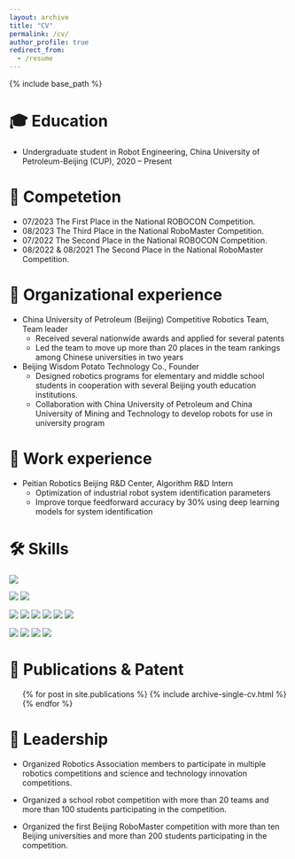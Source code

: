 ```yaml
---
layout: archive
title: "CV"
permalink: /cv/
author_profile: true
redirect_from:
  - /resume
---
```


{% include base_path %}

🎓️ Education
======
* Undergraduate student in Robot Engineering, China University of Petroleum-Beijing (CUP), 2020 – Present

🤖 Competetion
======
* 07/2023 The First Place in the National ROBOCON Competition.
* 08/2023 The Third Place in the National RoboMaster Competition.
* 07/2022 The Second Place in the National ROBOCON Competition.
* 08/2022 & 08/2021 The Second Place in the National RoboMaster Competition.

🔭 Organizational experience
======
* China University of Petroleum (Beijing) Competitive Robotics Team, Team leader
  * Received several nationwide awards and applied for several patents
  * Led the team to move up more than 20 places in the team rankings among Chinese universities in two years
* Beijing Wisdom Potato Technology Co., Founder
  * Designed robotics programs for elementary and middle school students in cooperation with several Beijing youth education institutions.
  * Collaboration with China University of Petroleum and China University of Mining and Technology to develop robots for use in university program

💼 Work experience
======
* Peitian Robotics Beijing R&D Center, Algorithm R&D Intern
  * Optimization of industrial robot system identification parameters
  * Improve torque feedforward accuracy by 30% using deep learning models for system identification

🛠️ Skills
======
![](https://img.shields.io/badge/OS-Linux-informational?style=flat&logo=linux&logoColor=white&color=blue)

![](https://img.shields.io/badge/Dev-ROS/ROS2-informational?style=flat&logo=ros&logoColor=white&color=blue)
![](https://img.shields.io/badge/Dev-STM32-informational?style=flat&logo=stmicroelectronics&logoColor=white&color=blue)

![](https://img.shields.io/badge/Code-Python-informational?style=flat&logo=python&logoColor=white&color=blue)
![](https://img.shields.io/badge/Code-C++-informational?style=flat&logo=cplusplus&logoColor=white&color=blue)
![](https://img.shields.io/badge/Code-JavaScript-informational?style=flat&logo=javascript&logoColor=white&color=blue)
![](https://img.shields.io/badge/Code-Kotlin-informational?style=flat&logo=kotlin&logoColor=white&color=blue)
![](https://img.shields.io/badge/Code-Make-informational?style=flat&logo=cmake&logoColor=white&color=blue)
![](https://img.shields.io/badge/Code-Vue-informational?style=flat&logo=vue.js&logoColor=white&color=blue)

![](https://img.shields.io/badge/Shell-Bash-informational?style=flat&logo=gnu-bash&logoColor=white&color=blue)
![](https://img.shields.io/badge/Tools-Docker-informational?style=flat&logo=docker&logoColor=white&color=blue)
![](https://img.shields.io/badge/Tools-TensorFlow2-informational?style=flat&logo=tensorflow&logoColor=white&color=blue)
![](https://img.shields.io/badge/Tools-LaTeX-informational?style=flat&logo=latex&logoColor=white&color=blue)

📖 Publications & Patent
======
  <ul>{% for post in site.publications %}
    {% include archive-single-cv.html %}
  {% endfor %}</ul>
  
🦾 Leadership
======
* Organized Robotics Association members to participate in multiple robotics competitions and science and
technology innovation competitions.

* Organized a school robot competition with more than 20 teams and more than 100 students participating in
the competition.

* Organized the first Beijing RoboMaster competition with more than ten Beijing universities and more than
200 students participating in the competition.

